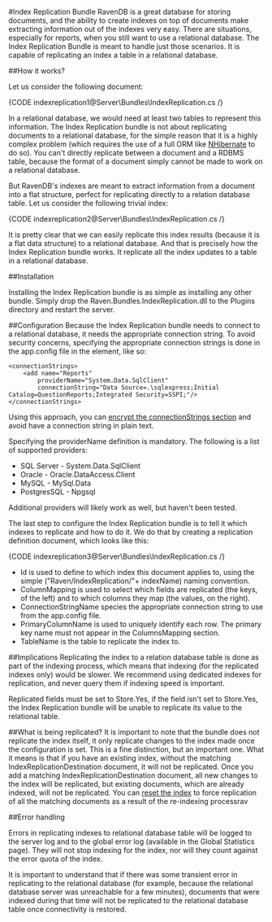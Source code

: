 #Index Replication Bundle
RavenDB is a great database for storing documents, and the ability to create indexes on top of documents make extracting information out of the indexes very easy. There are situations, especially for reports, when you still want to use a relational database. The Index Replication Bundle is meant to handle just those scenarios. It is capable of replicating an index a table in a relational database.

##How it works?

Let us consider the following document:

{CODE indexreplication1@Server\Bundles\IndexReplication.cs /}

In a relational database, we would need at least two tables to represent this information. The Index Replication bundle is not about replicating documents to a relational database, for the simple reason that it is a highly complex problem (which requires  the use of a full ORM like [NHibernate](http://nhforge.org/) to do so).  You can't directly replicate between a document and a RDBMS table, because the format of a document simply cannot be made to work on a relational database.

But RavenDB's indexes are meant to extract information from a document into a flat structure, perfect for replicating directly to a relation database table. Let us consider the following trivial index:

{CODE indexreplication2@Server\Bundles\IndexReplication.cs /}

It is pretty clear that we can easily replicate this index results (because it is a flat data structure) to a relational database. And that is precisely how the Index Replication bundle works. It replicate all the index updates to a table in a relational database.

##Installation

Installing the Index Replication bundle is as simple as installing any other bundle. Simply drop the Raven.Bundles.IndexReplication.dll to the Plugins directory and restart the server.

##Configuration
Because the Index Replication bundle needs to connect to a relational database, it needs the appropriate connection string. To avoid security concerns, specifying the appropriate connection strings is done in the app.config file in the <connectionStrings/> element, like so:

    <connectionStrings>  
    	<add name="Reports" 
            providerName="System.Data.SqlClient"   
            connectionString="Data Source=.\sqlexpress;Initial Catalog=QuestionReports;Integrated Security=SSPI;"/>  
    </connectionStrings>

Using this approach, you can [encrypt the connectionStrings section](http://msdn.microsoft.com/en-us/library/zhhddkxy.aspx) and avoid have a connection string in plain text.

Specifying  the providerName definition is mandatory. The following is a list of supported providers:

* SQL Server - System.Data.SqlClient
* Oracle - Oracle.DataAccess.Client
* MySQL - MySql.Data
* PostgresSQL - Npgsql

Additional providers will likely work as well, but haven't been tested.

The last step to configure the Index Replication bundle is to tell it which indexes to replicate and how to do it. We do that by creating a replication definition document, which looks like this:

{CODE indexreplication3@Server\Bundles\IndexReplication.cs /}

* Id is used to define to which index this document applies to, using the simple ("Raven/IndexReplication/"+ indexName) naming convention.
* ColumnMapping is used to select which fields are replicated (the keys, of the left) and to which columns they map (the values, on the right).
* ConnectionStringName species the appropriate connection string to use from the app.config file.
* PrimaryColumnName is used to uniquely identify each row. The primary key name must not appear in the ColumnsMapping section.
* TableName is the table to replicate the index to.

##Implications
Replicating the index to a relation database table is done as part of the indexing process, which means that indexing (for the replicated indexes only) would be slower. We recommend using dedicated indexes for replication, and never query them if indexing speed is important.

Replicated fields must be set to Store.Yes, if the field isn't set to Store.Yes, the Index Replication bundle will be unable to replicate its value to the relational table.

##What is being replicated?
It is important to note that the bundle does not replicate the index itself, it only replicate changes to the index made once the configuration is set. This is a fine distinction, but an important one. What it means is that if you have an existing index, without the matching IndexReplicationDestination document, it will not be replicated. Once you add a matching IndexReplicationDestination document, all new changes to the index will be replicated, but existing documents, which are already indexed, will not be replicated. You can [reset the index](http://ravendb.net/docs/theory/indexes/indexing) to force replication of all the matching documents as a result of the re-indexing processrav

##Error handling

Errors in replicating indexes to relational database table will be logged to the server log and to the global error log (available in the Global Statistics page). They will not stop indexing for the index, nor will they count against the error quota of the index.

It is important to understand that if there was some transient error in replicating to the relational database (for example, because the relational database server was unreachable for a few minutes), documents that were indexed during that time will not be replicated to the relational database table once connectivity is restored.
